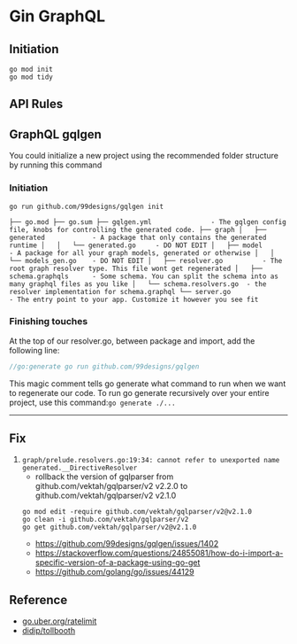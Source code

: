 # Gin GraphQL


## Initiation
```shell
go mod init  
go mod tidy
```

## API Rules

## GraphQL gqlgen
You could initialize a new project using the recommended folder structure by running this command

### Initiation
```shell
go run github.com/99designs/gqlgen init
```

`
├── go.mod
├── go.sum
├── gqlgen.yml               - The gqlgen config file, knobs for controlling the generated code.
├── graph
│   ├── generated            - A package that only contains the generated runtime
│   │   └── generated.go     - DO NOT EDIT
│   ├── model                - A package for all your graph models, generated or otherwise
│   │   └── models_gen.go    - DO NOT EDIT
│   ├── resolver.go          - The root graph resolver type. This file wont get regenerated
│   ├── schema.graphqls      - Some schema. You can split the schema into as many graphql files as you like
│   └── schema.resolvers.go  - the resolver implementation for schema.graphql
└── server.go                - The entry point to your app. Customize it however you see fit
`
### Finishing touches
At the top of our resolver.go, between package and import, add the following line:
``` go
//go:generate go run github.com/99designs/gqlgen
```
This magic comment tells go generate what command to run when we want to regenerate our code. 
To run go generate recursively over your entire project, use this command:`go generate ./...`

---
## Fix
1. `graph/prelude.resolvers.go:19:34: cannot refer to unexported name generated.__DirectiveResolver`
    * rollback the version of gqlparser from github.com/vektah/gqlparser/v2 v2.2.0 to github.com/vektah/gqlparser/v2 v2.1.0
    ```
    go mod edit -require github.com/vektah/gqlparser/v2@v2.1.0    
    go clean -i github.com/vektah/gqlparser/v2  
    go get github.com/vektah/gqlparser/v2@v2.1.0
    ```
    * https://github.com/99designs/gqlgen/issues/1402
    * https://stackoverflow.com/questions/24855081/how-do-i-import-a-specific-version-of-a-package-using-go-get
    * https://github.com/golang/go/issues/44129


## Reference
* [go.uber.org/ratelimit](https://pkg.go.dev/go.uber.org/ratelimit)
* [didip/tollbooth](https://github.com/didip/tollbooth)